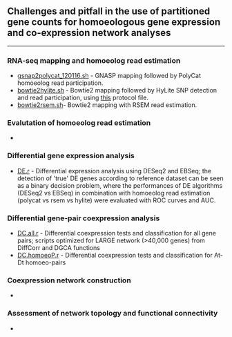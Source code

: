 ## Challenges and pitfall in the use of partitioned gene counts for homoeologous gene expression and co-expression network analyses
---

### RNA-seq mapping and homoeolog read estimation
* [gsnap2polycat_120116.sh](gsnap2polycat_120116.sh) - GNASP mapping followed by PolyCat homoeolog read participation.
* [bowtie2hylite.sh](bowtie2hylite.sh) - Bowtie2 mapping followed by HyLite SNP detection and read participation, using [this](sam2_protocol_file.txt) protocol file.
* [bowtie2rsem.sh](https://github.com/huguanjing/AD1_RNA-seq/blob/master/bowtie2rsem.sh)- Bowtie2 mapping with RSEM read estimation.


### Evalutation of homoeolog read estimation
* 

### Differential gene expression analysis
* [DE.r](DC033017.r) - Differential expression analysis using DESeq2 and EBSeq; the detection of 'true' DE genes according to reference dataset can be seen as a binary decision problem, where the performances of DE algorithms (DESeq2 vs EBSeq) in combination with homoeolog read estimation (polycat vs rsem vs hylite) were evaluated with ROC curves and AUC.  

### Differential gene-pair coexpression analysis
* [DC.all.r](DC.all.r) - Differential coexpression tests and classification for all gene pairs; scripts optimized for LARGE network (>40,000 genes) from DiffCorr and DGCA functions
* [DC.homoeoP.r](DC.homoeoP.r) - Differential coexpression tests and classification for At-Dt homoeo-pairs

### Coexpression network construction
* 

### Assessment of network topology and functional connectivity
* 
